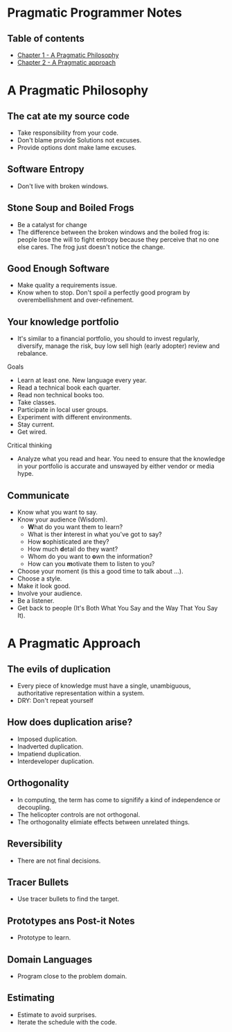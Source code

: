 # Pragmatic Programmer Notes


## Table of contents
* [Chapter 1 - A Pragmatic Philosophy](#chapter1)
* [Chapter 2 - A Pragmatic approach](#chapter2)


<a name="chapter1">
<h1> A Pragmatic Philosophy </h1>
</a>

## The cat ate my source code
- Take responsibility from your code.
- Don't blame provide Solutions not excuses.
- Provide options dont make lame excuses.

 
## Software Entropy
- Don't live with broken windows.

 
## Stone Soup and Boiled Frogs
- Be a catalyst for change
- The difference between the broken windows and the boiled frog is: people lose the will to fight entropy because they perceive that no one else cares. The frog just doesn't notice the change.

## Good Enough Software
- Make quality a requirements issue.
- Know when to stop. Don't spoil a perfectly good program by overembellishment and over-refinement.

## Your knowledge portfolio
- It's similar to a financial portfolio, you should to invest regularly, diversify, manage the risk, buy low sell high (early adopter) review and rebalance.

Goals
- Learn at least one. New language every year.
- Read a technical book each quarter.
- Read non technical books too.
- Take classes.
- Participate in local user groups.
- Experiment with different environments.
- Stay current.
- Get wired.

Critical thinking
- Analyze what you read and hear. You need to ensure that the knowledge in your portfolio is accurate and unswayed by either vendor or media hype.


## Communicate
- Know what you want to say.
- Know your audience (Wisdom).
  - **W**hat do you want them to learn?
  - What is ther **i**nterest in what you've got to say?
  - How **s**ophisticated are they?
  - How much **d**etail do they want?
  - Whom do you want to **o**wn the information?
  - How can you **m**otivate them to listen to you?
- Choose your moment (is this a good time to talk about ...).
- Choose a style.
- Make it look good.
- Involve your audience.
- Be a listener.
- Get back to people (It's Both What You Say and the Way That You Say It).

<a name="chapter2">
<h1> A Pragmatic Approach </h1>
</a>

## The evils of duplication
- Every piece of knowledge must have a single, unambiguous, authoritative representation within a system.
- DRY: Don't repeat yourself

## How does duplication arise?
- Imposed duplication.
- Inadverted duplication.
- Impatiend duplication.
- Interdeveloper duplication.

## Orthogonality
- In computing, the term  has come to signifify a kind of independence or decoupling.
- The helicopter controls are not orthogonal.
- The orthogonality elimiate effects between unrelated things.

## Reversibility
- There are not final decisions.

## Tracer Bullets
- Use tracer bullets to find the target.

## Prototypes ans Post-it Notes
- Prototype to learn.

## Domain Languages
- Program close to the problem domain.

## Estimating
- Estimate to avoid surprises.
- Iterate the schedule with the code.
